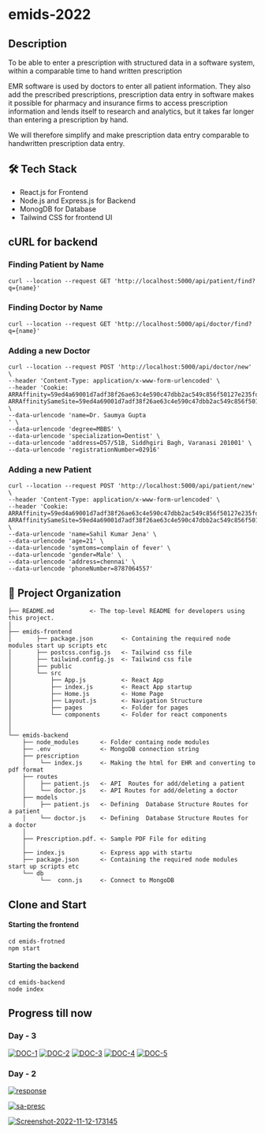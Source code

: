 # emids-2022
## Description 
To be able to enter a prescription with structured data in a software system, within a comparable time to hand written prescription

EMR software is used by doctors to enter all patient information. They also add the prescribed prescriptions, prescription data entry in software makes it possible for pharmacy and insurance firms to access prescription information and lends itself to research and analytics, but it takes far longer than entering a prescription by hand.

We will therefore simplify and make prescription data entry comparable to handwritten prescription data entry.

## 🛠️ Tech Stack
- React.js for Frontend
- Node.js and Express.js for Backend
- MonogDB for Database
- Tailwind CSS for frontend UI

## cURL for backend

### Finding Patient by Name

``` 
curl --location --request GET 'http://localhost:5000/api/patient/find?q={name}'
```

### Finding Doctor by Name
```
curl --location --request GET 'http://localhost:5000/api/doctor/find?q={name}'
```

### Adding a new Doctor
```
curl --location --request POST 'http://localhost:5000/api/doctor/new' \
--header 'Content-Type: application/x-www-form-urlencoded' \
--header 'Cookie: ARRAffinity=59ed4a69001d7adf38f26ae63c4e590c47dbb2ac549c856f50127e235fd98cf4; ARRAffinitySameSite=59ed4a69001d7adf38f26ae63c4e590c47dbb2ac549c856f50127e235fd98cf4' \
--data-urlencode 'name=Dr. Saumya Gupta
' \
--data-urlencode 'degree=MBBS' \
--data-urlencode 'specialization=Dentist' \
--data-urlencode 'address=D57/51B, Siddhgiri Bagh, Varanasi 201001' \
--data-urlencode 'registrationNumber=02916'
```

### Adding a new Patient

```
curl --location --request POST 'http://localhost:5000/api/patient/new' \
--header 'Content-Type: application/x-www-form-urlencoded' \
--header 'Cookie: ARRAffinity=59ed4a69001d7adf38f26ae63c4e590c47dbb2ac549c856f50127e235fd98cf4; ARRAffinitySameSite=59ed4a69001d7adf38f26ae63c4e590c47dbb2ac549c856f50127e235fd98cf4' \
--data-urlencode 'name=Sahil Kumar Jena' \
--data-urlencode 'age=21' \
--data-urlencode 'symtoms=complain of fever' \
--data-urlencode 'gender=Male' \
--data-urlencode 'address=chennai' \
--data-urlencode 'phoneNumber=8787064557'
```

📂 Project Organization
------------

    ├── README.md          <- The top-level README for developers using this project.
    │
    ├── emids-frontend
    │       ├── package.json        <- Containing the required node modules start up scripts etc
    │       ├── postcss.config.js   <- Tailwind css file
    │       ├── tailwind.config.js  <- Tailwind css file
    │       ├── public             
    │       └── src
    │           ├── App.js          <- React App 
    │           ├── index.js        <- React App startup 
    │           ├── Home.js         <- Home Page 
    │           ├── Layout.js       <- Navigation Structure 
    │           ├── pages           <- Folder for pages
    │           └── components      <- Folder for react components
    │
    │
    └── emids-backend
        ├── node_modules      <- Folder containg node modules 
        ├── .env              <- MongoDB connection string
        ├── prescription
        │    └── index.js     <- Making the html for EHR and converting to pdf format  
        ├── routes
        │    ├── patient.js   <- API  Routes for add/deleting a patient  
        │    └── doctor.js    <- API Routes for add/deleting a doctor
        ├── models
        │    ├── patient.js   <- Defining  Database Structure Routes for  a patient  
        │    └── doctor.js    <- Defining  Database Structure Routes for  a doctor 
        │
        ├── Prescription.pdf. <- Sample PDF File for editing
        │
        ├── index.js          <- Express app with startu
        ├── package.json      <- Containing the required node modules start up scripts etc
        └── db
             └──  conn.js     <- Connect to MongoDB 
             
## Clone and Start
#### Starting the frontend

```
cd emids-frotned
npm start
```


#### Starting the backend

```
cd emids-backend
node index
```



## Progress till now
### Day - 3 
<a href="https://ibb.co/8N0HCN4"><img src="https://i.ibb.co/Gn0q6n3/DOC-1.png" alt="DOC-1" border="0"></a>
<a href="https://ibb.co/GpvT5sJ"><img src="https://i.ibb.co/9g9trwv/DOC-2.png" alt="DOC-2" border="0"></a>
<a href="https://ibb.co/tQCQH0C"><img src="https://i.ibb.co/6rsryKs/DOC-3.png" alt="DOC-3" border="0"></a>
<a href="https://ibb.co/B3bKBtb"><img src="https://i.ibb.co/LRmh18m/DOC-4.png" alt="DOC-4" border="0"></a>
<a href="https://ibb.co/jRNCVcj"><img src="https://i.ibb.co/DpJBGxj/DOC-5.png" alt="DOC-5" border="0"></a>

### Day - 2
<a href="https://ibb.co/6vC0L13"><img src="https://i.ibb.co/YDsBwyz/response.png" alt="response" border="0"></a>



<a href="https://ibb.co/93hRCXH"><img src="https://i.ibb.co/XkDmvBx/sa-presc.png" alt="sa-presc" border="0"></a>

<a href="https://ibb.co/xCjKP8M"><img src="https://i.ibb.co/4mTw9gj/Screenshot-2022-11-12-173145.png" alt="Screenshot-2022-11-12-173145" border="0"></a>

